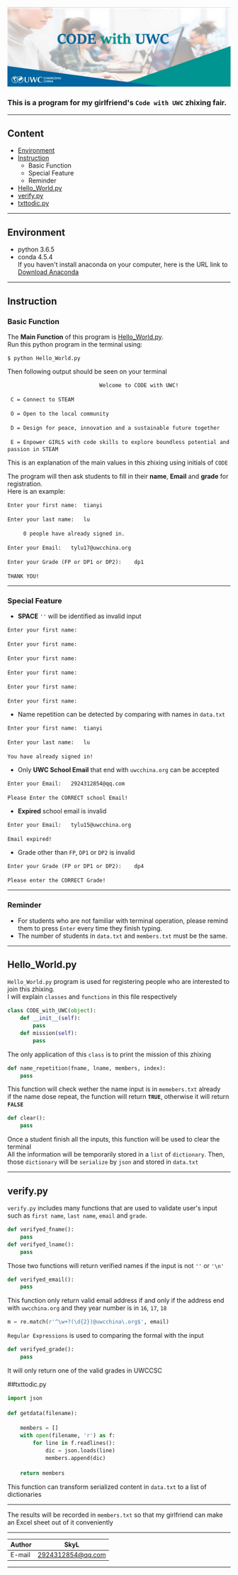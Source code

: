 ![code with uwc](code_with_uwc)

### This is a program for my girlfriend's `Code with UWC` zhixing fair.  

***
## Content
* [Environment](#environment)
* [Instruction](#instruction)
    * Basic Function
    * Special Feature
    * Reminder
* [Hello_World.py](#hello_world.py)
* [verify.py](#verify.py)
* [txttodic.py](#txttodic.py)

***
## Environment
* python 3.6.5
* conda 4.5.4  
If you haven't install anaconda on your computer, here is the URL link to [Download Anaconda](https://www.anaconda.com/download)

***
## Instruction
### Basic Function
The **Main Function** of this program is [Hello_World.py](#Hello_World.py).  
Run this python program in the terminal using:
```
$ python Hello_World.py
```
Then following output should be seen on your terminal
```
                             Welcome to CODE with UWC!                                 

 C = Connect to STEAM

 O = Open to the local community

 D = Design for peace, innovation and a sustainable future together

 E = Enpower GIRLS with code skills to explore boundless potential and passion in STEAM
```
This is an explanation of the main values in this zhixing using initials of `CODE`

The program will then ask students to fill in their **name**, **Email** and **grade** for registration.  
Here is an example:
```
Enter your first name:	tianyi

Enter your last name:	lu

	 0 people have already signed in.

Enter your Email:	tylu17@uwcchina.org

Enter your Grade (FP or DP1 or DP2):	dp1

THANK YOU!
```

***
### Special Feature
* **SPACE** `''` will be identified as invalid input
```
Enter your first name:

Enter your first name:

Enter your first name:

Enter your first name:

Enter your first name:

Enter your first name:
```
* Name repetition can be detected by comparing with names in `data.txt`
```
Enter your first name:	tianyi

Enter your last name:	lu

You have already signed in!
```
* Only **UWC School Email** that end with `uwcchina.org` can be accepted
```
Enter your Email:	2924312854@qq.com

Please Enter the CORRECT school Email!
```
* **Expired** school email is invalid
```
Enter your Email:	tylu15@uwcchina.org

Email expired!
```
* Grade other than `FP`, `DP1` or `DP2` is invalid
```
Enter your Grade (FP or DP1 or DP2):	dp4

Please enter the CORRECT Grade!
```

***
### Reminder
* For students who are not familiar with terminal operation, please remind them to press `Enter` every time they finish typing.
* The number of students in `data.txt` and `members.txt` must be the same.

***
## Hello_World.py
`Hello_World.py` program is used for registering people who are interested to join this zhixing.  
I will explain `classes` and `functions` in this file respectively
```python
class CODE_with_UWC(object):
    def __init__(self):
        pass
    def mission(self):
        pass
```
The only application of this `class` is to print the mission of this zhixing

```python
def name_repetition(fname, lname, members, index):
    pass
```
This function will check wether the name input is in `memebers.txt` already  
if the name dose repeat, the function will return **`TRUE`**, otherwise it will return **`FALSE`**

```python
def clear():
    pass
```
Once a student finish all the inputs, this function will be used to clear the terminal  
All the information will be temporarily stored in a `list` of `dictionary`. Then, those `dictionary` will be `serialize` by `json` and stored in `data.txt`

***
## verify.py
`verify.py` includes many functions that are used to validate user's input such as `first name`, `last name`, `email` and `grade`.

```python
def verifyed_fname():
    pass
def verifyed_lname():
    pass
```
Those two functions will return verified names if the input is not `''` or `'\n'`

```python
def verifyed_email():
    pass
```
This function only return valid email address if and only if the address end with `uwcchina.org` and they year number is in `16`, `17`, `18`  
```python
m = re.match(r'^\w+?(\d{2})@uwcchina\.org$', email)
```
`Regular Expressions` is used to comparing the formal with the input

```python
def verifyed_grade():
    pass
```
It will only return one of the valid grades in UWCCSC

##txttodic.py
```Python
import json

def getdata(filename):

    members = []
    with open(filename, 'r') as f:
        for line in f.readlines():
            dic = json.loads(line)
            members.append(dic)

    return members
```
This function can transform serialized content in `data.txt` to a list of dictionaries

***
The results will be recorded in `members.txt` so that my girlfriend can make an Excel sheet out of it conveniently  

****

|Author|SkyL|
|---|---
|E-mail|2924312854@qq.com


****
